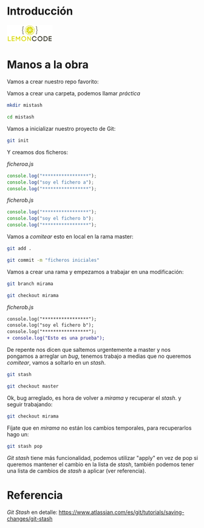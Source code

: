 # Introducción

<img src="../content/logo.png" width="120px">

<div style="page-break-before:always"></div>

# Manos a la obra

Vamos a crear nuestro repo favorito:

Vamos a crear una carpeta, podemos llamar _práctica_

```bash
mkdir mistash
```

```bash
cd mistash
```

Vamos a inicializar nuestro proyecto de Git:

```bash
git init
```

Y creamos dos ficheros:

_ficheroa.js_

```js
console.log("*****************");
console.log("soy el fichero a");
console.log("*****************");
```

_ficherob.js_

```js
console.log("*****************");
console.log("soy el fichero b");
console.log("*****************");
```

Vamos a _comitear_ esto en local en la rama master:

```bash
git add .
```

```bash
git commit -m "ficheros iniciales"
```

Vamos a crear una rama y empezamos a trabajar en una modificación:

```bash
git branch mirama
```

```bash
git checkout mirama
```

_ficherob.js_

```diff
console.log("*****************");
console.log("soy el fichero b");
console.log("*****************");
+ console.log("Esto es una prueba");
```

De repente nos dicen que saltemos urgentemente a master y nos pongamos a arreglar un *bug*, tenemos trabajo a medias que no queremos *comitear*, vamos a soltarlo en un *stash*.

```bash
git stash
```

```bash
git checkout master
```

Ok, bug arreglado, es hora de volver a _mirama_ y recuperar el *stash*.
y seguir trabajando:

```bash
git checkout mirama
```

Fíjate que en _mirama_ no están los cambios temporales, para recuperarlos hago un:

```bash
git stash pop
```

*Git stash* tiene más funcionalidad, podemos utilizar "apply" en vez de pop si queremos mantener el cambio en la lista de *stash*, también podemos tener una lista de cambios de *stash* a aplicar (ver referencia).

# Referencia

*Git Stash* en detalle: https://www.atlassian.com/es/git/tutorials/saving-changes/git-stash
